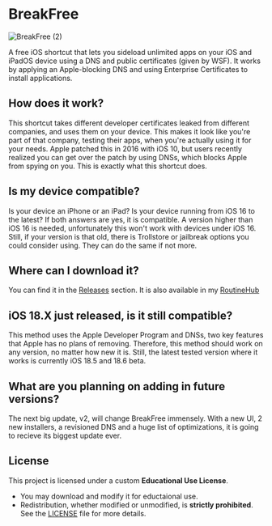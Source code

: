# BreakFree
![BreakFree (2)](https://github.com/user-attachments/assets/fc2055fd-eae4-4d53-b5d0-d4c8e9992f64)

A free iOS shortcut that lets you sideload unlimited apps on your iOS and iPadOS device using a DNS and public certificates (given by WSF).
It works by applying an Apple-blocking DNS and using Enterprise Certificates to install applications.

## How does it work?
This shortcut takes different developer certificates leaked from different companies, and uses them on your device. This makes it look like you're part of that company, testing their apps, when you're actually using it for your needs. Apple patched this in 2016 with iOS 10, but users recently realized you can get over the patch by using DNSs, which blocks Apple from spying on you. This is exactly what this shortcut does.

## Is my device compatible?
Is your device an iPhone or an iPad? Is your device running from iOS 16 to the latest? If both answers are yes, it is compatible.
A version higher than iOS 16 is needed, unfortunately this won't work with devices under iOS 16. Still, if your version is that old, there is Trollstore or jailbreak options you could consider using. They can do the same if not more.

## Where can I download it?
You can find it in the [Releases](https://github.com/FrizzleM/BreakFree/releases) section.
It is also available in my [RoutineHub](https://routinehub.co/shortcut/21677/)

## iOS 18.X just released, is it still compatible?
This method uses the Apple Developer Program and DNSs, two key features that Apple has no plans of removing. Therefore, this method should work on any version, no matter how new it is. Still, the latest tested version where it works is currently iOS 18.5 and 18.6 beta.

## What are you planning on adding in future versions?
The next big update, v2, will change BreakFree immensely. With a new UI, 2 new installers, a revisioned DNS and a huge list of optimizations, it is going to recieve its biggest update ever.

## License
This project is licensed under a custom **Educational Use License**.  
- You may download and modify it for eductaional use.  
- Redistribution, whether modified or unmodified, is **strictly prohibited**.  
See the [LICENSE](./LICENSE) file for more details.  
